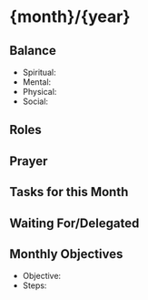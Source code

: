 # {month}/{year}

## Balance

- Spiritual: 
- Mental: 
- Physical:
- Social:

## Roles



## Prayer



## Tasks for this Month 



## Waiting For/Delegated



## Monthly Objectives

- Objective: 
- Steps: 
